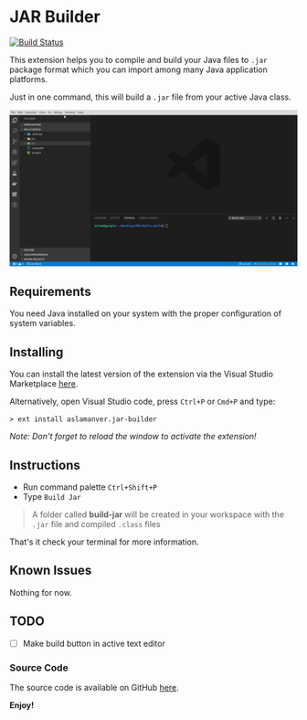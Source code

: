 # JAR Builder

[![Build Status](https://travis-ci.org/aslamanver/jar-builder.svg?branch=master)](https://travis-ci.org/aslamanver/jar-builder)

This extension helps you to compile and build your Java files to `.jar`  package format which you can import among many Java application platforms.

Just in one command, this will build a `.jar` file from your active Java class.

<img src="https://raw.githubusercontent.com/aslamanver/jar-builder/master/resources/screens.gif">

## Requirements

You need Java installed on your system with the proper configuration of system variables.

## Installing

You can install the latest version of the extension via the Visual Studio Marketplace [here](https://marketplace.visualstudio.com/items?itemName=aslamanver.jar-builder).

Alternatively, open Visual Studio code, press `Ctrl+P` or `Cmd+P` and type:

    > ext install aslamanver.jar-builder

*Note: Don't forget to reload the window to activate the extension!*

## Instructions

* Run command palette `Ctrl+Shift+P`
* Type `Build Jar`

> A folder called <b>build-jar</b> will be created in your workspace with the `.jar` file and compiled `.class` files

That's it check your terminal for more information.

## Known Issues

Nothing for now.

## TODO

- [ ] Make build button in active text editor

### Source Code

The source code is available on GitHub [here](https://github.com/aslamanver/jar-builder).

**Enjoy!**
